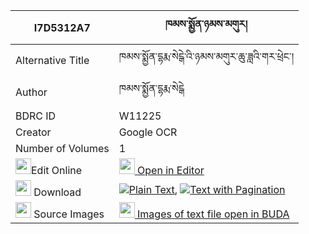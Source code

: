 |I7D5312A7|ཁམས་སྨྱོན་ཉམས་མགུར། 
| --- | --- 
|Alternative Title |ཁམས་སྨྱོན་དྷརྨ་སེངྒེ་འི་ཉམས་མགུར་ཆུ་ཟླའི་གར་ཕྲེང་།
|Author| ཁམས་སྨྱོན་དྷརྨ་སེངྒེ
|BDRC ID | W11225
|Creator | Google OCR
|Number of Volumes| 1
|<img width="25" src="https://img.icons8.com/color/25/000000/edit-property.png">Edit Online| [<img width="25" src="https://avatars.githubusercontent.com/u/45091458?s=200&v=4"> Open in Editor](http://editor.openpecha.org/I7D5312A7)
|<img width="25" src="https://img.icons8.com/fluent/48/000000/download-2.png"/>  Download | [![](https://img.icons8.com/color/20/000000/txt.png)Plain Text](https://github.com/Openpecha/I7D5312A7/releases/download/v1/kham_nyon_nyamgur_plain_I7D5312A7.zip), [![](https://img.icons8.com/color/20/000000/txt.png)Text with Pagination](https://github.com/Openpecha/I7D5312A7/releases/download/v1/kham_nyon_nyamgur_pages_I7D5312A7.zip)
|<img width="25" src="https://img.icons8.com/plasticine/100/000000/pictures-folder.png"/>  Source Images | [<img width="25" src="https://library.bdrc.io/icons/BUDA-small.svg"> Images of text file open in BUDA](https://library.bdrc.io/show/bdr:W11225)